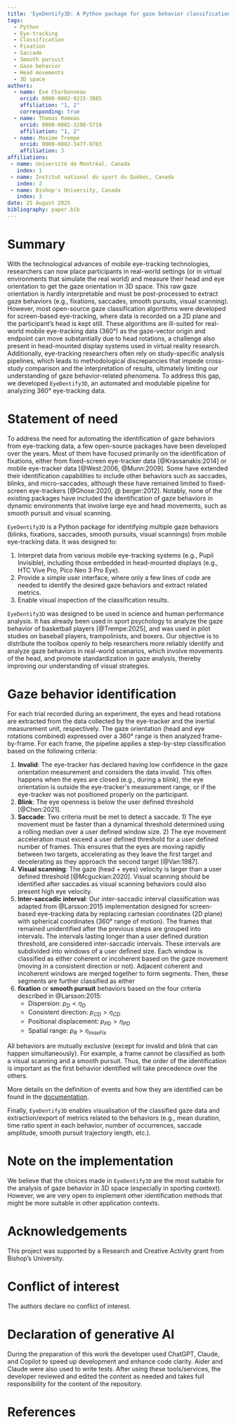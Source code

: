 ```yaml
---
title: 'EyeDentify3D: A Python package for gaze behavior classification of mobile eye-tracking data'
tags:
  - Python
  - Eye-tracking
  - Classification
  - Fixation
  - Saccade
  - Smooth pursuit
  - Gaze behavior
  - Head movements
  - 3D space
authors:
  - name: Eve Charbonneau
    orcid: 0000-0002-9215-3885
    affiliation: "1, 2"
    corresponding: true
  - name: Thomas Romeas
    orcid: 0000-0002-3298-5719
    affiliation: "1, 2"
  - name: Maxime Trempe
    orcid: 0000-0002-3477-9783
    affiliation: 3
affiliations:
 - name: Université de Montréal, Canada
   index: 1
 - name: Institut national du sport du Québec, Canada
   index: 2
 - name: Bishop's University, Canada
   index: 3
date: 25 August 2025
bibliography: paper.bib
---
```


# Summary

With the technological advances of mobile eye-tracking technologies, researchers can now place participants in 
real-world settings (or in virtual environments that simulate the real world) and measure their head and eye orientation 
to get the gaze orientation in 3D space. 
This raw gaze orientation is hardly interpretable and must be post-processed to extract gaze behaviors 
(e.g., fixations, saccades, smooth pursuits, visual scanning).
However, most open-source gaze classification algorithms were developed for screen-based eye-tracking, where data is 
recorded on a 2D plane and the participant’s head is kept still.
These algorithms are ill-suited for real-world mobile eye-tracking data (360°) as the gaze-vector origin and endpoint can 
move substantially due to head rotations, a challenge also present in head-mounted display systems used in virtual reality research.
Additionally, eye-tracking researchers often rely on study-specific analysis pipelines, which leads to methodological 
discrepancies that impede cross-study comparison and the interpretation of results, ultimately limiting our 
understanding of gaze behavior-related phenomena.
To address this gap, we developed `EyeDentify3D`, an automated and modulable pipeline for analyzing 360° eye-tracking data.


# Statement of need

To address the need for automating the identification of gaze behaviors from eye-tracking data, a few open-source 
packages have been developed over the years.
Most of them have focused primarily on the identification of fixations, either from fixed-screen eye-tracker data 
[@Krassanakis:2014] or mobile eye-tracker data [@West:2006, @Munn:2009].
Some have extended their identification capabilities to include other behaviors such as saccades, blinks, and 
micro-saccades, although these have remained limited to fixed-screen eye-trackers [@Ghose:2020, @ berger:2012].
Notably, none of the existing packages have included the identification of gaze behaviors in dynamic environments that 
involve large eye and head movements, such as smooth pursuit and visual scanning.


`EyeDentify3D` is a Python package for identifying multiple gaze behaviors (blinks, fixations, saccades, smooth pursuits, 
visual scannings) from mobile eye-tracking data. 
It was designed to:
1. Interpret data from various mobile eye-tracking systems (e.g., Pupil Invisible), including those embedded in 
head-mounted displays (e.g., HTC Vive Pro, Pico Neo 3 Pro Eye).
2. Provide a simple user interface, where only a few lines of code are needed to identify the desired 
gaze behaviors and extract related metrics.
3. Enable visual inspection of the classification results.

`EyeDentify3D` was designed to be used in science and human performance analysis. It has already been used in sport 
psychology to analyze the gaze behavior of basketball players [@Trempe:2025], and was used in pilot studies on baseball 
players, trampolinists, and boxers. 
Our objective is to distribute the toolbox openly to help researchers more reliably identify and analyze gaze behaviors 
in real-world scenarios, which involve movements of the head, and promote standardization in gaze analysis, thereby 
improving our understanding of visual strategies.


# Gaze behavior identification

For each trial recorded during an experiment, the eyes and head rotations are extracted from the data collected by the 
eye-tracker and the inertial measurement unit, respectively.
The gaze orientation (head and eye rotations combined) expressed over a 360° range is then analyzed frame-by-frame.
For each frame, the pipeline applies a step-by-step classification based on the following criteria:
1. **Invalid**: The eye-tracker has declared having low confidence in the gaze orientation measurement and considers 
the data invalid. This often happens when the eyes are closed (e.g., during a blink), the eye orientation is outside 
the eye-tracker's measurement range, or if the 
eye-tracker was not positioned properly on the participant.
2. **Blink**: The eye openness is below the user defined threshold [@Chen:2021].
3. **Saccade**: Two criteria must be met to detect a saccade. 1) The eye movement must be faster than a dynamical
threshold determined using a rolling median over a user defined window size. 2) The eye 
movement acceleration must exceed a user defined threshold for a user defined number of frames. 
This ensures that the eyes are moving rapidly between two targets, accelerating as they leave the first target and 
decelerating as they approach the second target [@Van:1987].
4. **Visual scanning**: The gaze (head + eyes) velocity is larger than a user defined threshold [@Mcguckian:2020]. 
Visual scanning should be identified after saccades as visual scanning behaviors could also present high eye velocity.
5. **Inter-saccadic interval**: Our inter-saccadic interval classification was adapted from 
@Larsson:2015 implementation designed for screen-based eye-tracking data by replacing cartesian coordinates (2D plane) 
with spherical coordinates (360° range of motion). The frames that remained unidentified after the previous steps are 
grouped into intervals. The intervals lasting longer than a user defined duration threshold, are considered inter-saccadic intervals.
These intervals are subdivided into windows of a user defined size. 
Each window is classified as either coherent or incoherent based on the gaze movement (moving in a 
consistent direction or not). Adjacent coherent and incoherent windows are merged together to form segments. Then, 
these segments are further classified as either 
6. **fixation** or **smooth pursuit** behaviors based on the four criteria described in @Larsson:2015:
   * Dispersion: $p_D < \eta_D$
   * Consistent direction: $p_{CD} > \eta_{CD}$
   * Positional displacement: $p_{PD} > \eta_{PD}$
   * Spatial range: $p_R > \eta_{maxFix}$
    
All behaviors are mutually exclusive (except for invalid and blink that can happen simultaneously). For example, a frame 
cannot be classified as both a visual scanning and a smooth pursuit. Thus, the order of the identification is important as the first 
behavior identified will take precedence over the others. 

More details on the definition of events and how they are identified can be found in the 
[documentation](https://evecharbie.github.io/EyeDentify3d).

Finally, `EyeDentify3D` enables visualisation of the classified gaze data and extraction/export of metrics related to 
the behaviors (e.g., mean duration, time ratio spent in each behavior, number of occurrences, saccade amplitude, smooth 
pursuit trajectory length, etc.).

# Note on the implementation
We believe that the choices made in `EyeDentify3D` are the most suitable for the analysis of gaze behavior in 3D space 
(especially in sporting context). However, we are very open to implement other identification methods that might be more 
suitable in other application contexts.

# Acknowledgements
This project was supported by a Research and Creative Activity grant from Bishop’s University.

# Conflict of interest
The authors declare no conflict of interest.

# Declaration of generative AI
During the preparation of this work the developer used ChatGPT, Claude, and Copilot to speed up development and enhance 
code clarity. Aider and Claude were also used to write tests. After using these tools/services, the developer reviewed 
and edited the content as needed and takes full responsibility for the content of the repository.

# References

